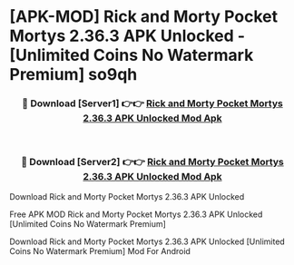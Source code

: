 # [APK-MOD] Rick and Morty  Pocket Mortys 2.36.3 APK Unlocked - [Unlimited Coins No Watermark Premium] so9qh



<div align="center">
<h3>🔴 Download [Server1] 👉👉 <a href="https://momento.my/?title=Rick_and_Morty__Pocket_Mortys_2.36.3_APK_Unlocked">Rick and Morty  Pocket Mortys 2.36.3 APK Unlocked Mod Apk</a></h3><br>

<h3>🔴 Download [Server2] 👉👉 <a href="https://momento.my/?title=Rick_and_Morty__Pocket_Mortys_2.36.3_APK_Unlocked">Rick and Morty  Pocket Mortys 2.36.3 APK Unlocked Mod Apk</a></h3>
</div>



Download Rick and Morty  Pocket Mortys 2.36.3 APK Unlocked 

Free APK MOD Rick and Morty  Pocket Mortys 2.36.3 APK Unlocked [Unlimited Coins No Watermark Premium]

Download Rick and Morty  Pocket Mortys 2.36.3 APK Unlocked [Unlimited Coins No Watermark Premium] Mod For Android
